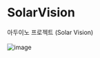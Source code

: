 # SolarVision
아두이노 프로젝트 (Solar Vision)
<br></br>
![image](https://github.com/user-attachments/assets/06762b1f-9fd4-4a0e-9e7a-6239f2c07a01)
